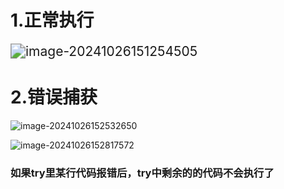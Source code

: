 # 1.正常执行

<img src="20.async和await.assets/image-20241026151254505.png" alt="image-20241026151254505" style="zoom:150%;" />





# 2.错误捕获

![image-20241026152532650](20.async和await.assets/image-20241026152532650.png)

![image-20241026152817572](20.async和await.assets/image-20241026152817572.png)



### 如果try里某行代码报错后，try中剩余的的代码不会执行了